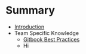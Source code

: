 # Summary

* [Introduction](README.md)
* Team Specific Knowledge
   * [Gitbook Best Practices](gitbook_best_practices.md)
   * Hi

